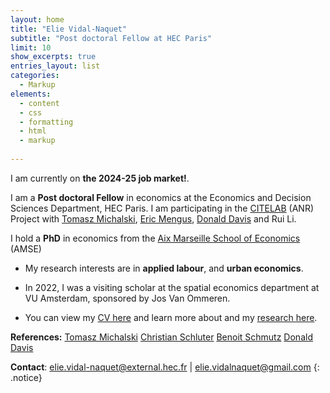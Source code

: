 ```yaml
---
layout: home
title: "Elie Vidal-Naquet"
subtitle: "Post doctoral Fellow at HEC Paris"
limit: 10
show_excerpts: true
entries_layout: list
categories:
  - Markup
elements:
  - content
  - css
  - formatting
  - html
  - markup  
  
---
```

I am currently on **the 2024-25 job market!**.


 I am a **Post doctoral Fellow** in economics at the Economics and Decision Sciences Department, HEC Paris.  I am participating in the [CITELAB](https://sites.google.com/hec.fr/tomasz-michalski/research/citelab-anr-project) (ANR) Project with [Tomasz Michalski](https://sites.google.com/hec.fr/tomasz-michalski/home), [Eric Mengus](https://sites.google.com/site/ericmengus/), [Donald Davis](https://sites.google.com/site/drdavis001/) and Rui Li.  

 I hold a  **PhD** in economics from the [Aix Marseille School of Economics](https://www.amse-aixmarseille.fr/en/members/vidal-naquet) (AMSE) 

* My research interests are in **applied labour**, and **urban economics**.

* In 2022, I was a visiting scholar at the spatial economics department at VU Amsterdam, sponsored by Jos Van Ommeren.

* You can view my [CV here](https://elievidalnaquet.github.io/website/cv/) and learn more about and my [research here](https://elievidalnaquet.github.io/website/research/).

**References:**
[Tomasz Michalski](https://sites.google.com/hec.fr/tomasz-michalski/home) 
[Christian Schluter](https://christianschluter.github.io/)
[Benoit Schmutz](https://sites.google.com/site/benoitschmutz/home)
[Donald Davis](https://sites.google.com/site/drdavis001/home)





<i class="fa fa-envelope"></i> **Contact**: elie.vidal-naquet@external.hec.fr | elie.vidalnaquet@gmail.com 
{: .notice}
